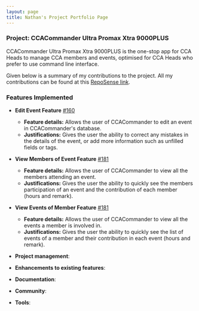 ```yaml
---
layout: page
title: Nathan's Project Portfolio Page
---
```


### Project: CCACommander Ultra Promax Xtra 9000PLUS

CCACommander Ultra Promax Xtra 9000PLUS is the one-stop app for CCA Heads to manage CCA members and events, optimised for CCA Heads who prefer to use command line interface.

Given below is a summary of my contributions to the project. All my contributions can be found at this [RepoSense link](https://nus-cs2103-ay2324s1.github.io/tp-dashboard/?search=ph-nathan&breakdown=true#/).

### Features Implemented
* **Edit Event Feature** [#160](https://github.com/AY2324S1-CS2103T-F11-1/tp/pull/160)
    * **Feature details:** Allows the user of CCACommander to edit an event in CCACommander's database.
    * **Justifications:** Gives the user the ability to correct any mistakes in the details of the event, or add more information such as unfilled fields or tags.

* **View Members of Event Feature** [#181](https://github.com/AY2324S1-CS2103T-F11-1/tp/pull/178)
    * **Feature details:** Allows the user of CCACommander to view all the members attending an event.
    * **Justifications:** Gives the user the ability to quickly see the members participation of an event and the contribution of each member (hours and remark).

* **View Events of Member Feature** [#181](https://github.com/AY2324S1-CS2103T-F11-1/tp/pull/178)
    * **Feature details:** Allows the user of CCACommander to view all the events a member is involved in.
    * **Justifications:** Gives the user the ability to quickly see the list of events of a member and their contribution in each event (hours and remark).

* **Project management**:

* **Enhancements to existing features**:

* **Documentation**:

* **Community**:

* **Tools**:
